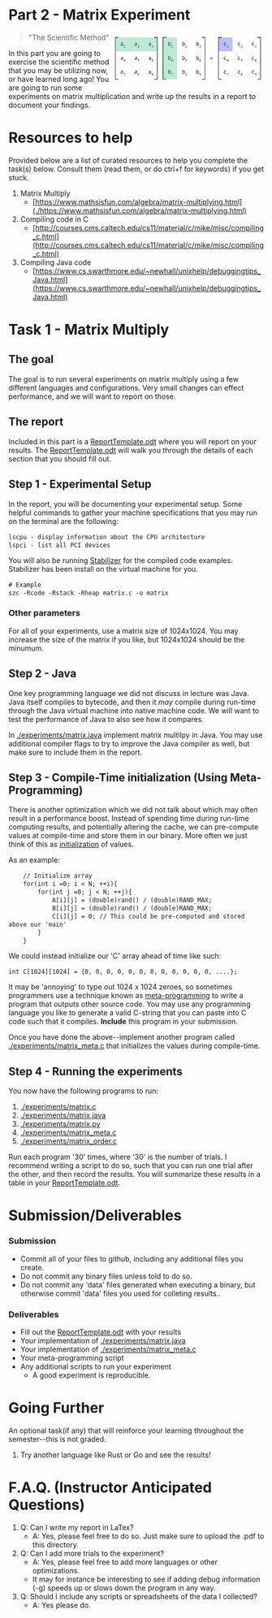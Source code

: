 # Part 2 - Matrix Experiment

<img align="right" width="300px" src="./media/header.png">

> "The Scientific Method"

In this part you are going to exercise the scientific method that you may be utilizing now, or have learned long ago! You are going to run some experiments on matrix multiplication and write up the results in a report to document your findings. 

# Resources to help

Provided below are a list of curated resources to help you complete the task(s) below. Consult them (read them, or do ctrl+f for keywords) if you get stuck.

1. Matrix Multiply
	- [https://www.mathsisfun.com/algebra/matrix-multiplying.html](./https://www.mathsisfun.com/algebra/matrix-multiplying.html)
2. Compiling code in C
	- [http://courses.cms.caltech.edu/cs11/material/c/mike/misc/compiling_c.html](http://courses.cms.caltech.edu/cs11/material/c/mike/misc/compiling_c.html)
3. Compiling Java code
	- [https://www.cs.swarthmore.edu/~newhall/unixhelp/debuggingtips_Java.html](https://www.cs.swarthmore.edu/~newhall/unixhelp/debuggingtips_Java.html)

# Task 1 - Matrix Multiply

## The goal

The goal is to run several experiments on matrix multiply using a few different languages and configurations. Very small changes can effect performance, and we will want to report on those.

## The report

Included in this part is a [ReportTemplate.odt](./ReportTemplate.odt) where you will report on your results. The [ReportTemplate.odt](./ReportTemplate.odt) will walk you through the details of each section that you should fill out.

## Step 1 - Experimental Setup 

In the report, you will be documenting your experimental setup. Some helpful commands to gather your machine specifications that you may run on the terminal are the following:

```
lscpu - display information about the CPU architecture
lspci - list all PCI devices
```

You will also be running [Stabilizer](./https://github.com/ccurtsinger/stabilizer) for the compiled code examples. Stabilizer has been install on the virtual machine for you.

```
# Example
szc -Rcode -Rstack -Rheap matrix.c -o matrix
```

### Other parameters

For all of your experiments, use a matrix size of 1024x1024. You may increase the size of the matrix if you like, but 1024x1024 should be the minumum.

## Step 2 - Java

One key programming language we did not discuss in lecture was Java. Java itself compiles to bytecode, and then it *may* compile during run-time through the Java virtual machine into native machine code. We will want to test the performance of Java to also see how it compares.

In [./experiments/matrix.java](./experiments/matrix.java) implement matrix multilpy in Java. You may use additional compiler flags to try to improve the Java compiler as well, but make sure to include them in the report.

## Step 3 - Compile-Time initialization (Using Meta-Programming)

There is another optimization which we did not talk about which may often result in a performance boost. Instead of spending time during run-time computing results, and potentially altering the cache, we can pre-compute values at compile-time and store them in our binary. More often we just think of this as [initialization](https://webhome.phy.duke.edu/~rgb/General/c_book/c_book/chapter6/initialization.html) of values.

As an example:

```
    // Initialize array
    for(int i =0; i < N; ++i){
        for(int j =0; j < N; ++j){
            A[i][j] = (double)rand() / (double)RAND_MAX;
            B[i][j] = (double)rand() / (double)RAND_MAX;
            C[i][j] = 0; // This could be pre-computed and stored above our 'main'
        }
    }
```

We could instead initialize our 'C' array ahead of time like such:

```
int C[1024][1024] = {0, 0, 0, 0, 0, 0, 0, 0, 0, 0, 0, 0, ....};
```

It may be 'annoying' to type out 1024 x 1024 zeroes, so sometimes programmers use a technique known as [meta-programming](https://cs.lmu.edu/~ray/notes/metaprogramming/) to write a program that outputs other source code. You may use any programming language you like to generate a valid C-string that you can paste into C code such that it compiles. **Include** this program in your submission.

Once you have done the above--implement another program called [./experiments/matrix_meta.c](./experiments/matrix_meta.c) that initializes the values during compile-time.

## Step 4 - Running the experiments

You now have the following programs to run:

1. [./experiments/matrix.c](./experiments/matrix.c)	
2. [./experiments/matrix.java](./experiments/matrix.java)	
3. [./experiments/matrix.py](./experiments/matrix.py)	
4. [./experiments/matrix_meta.c](./experiments/matrix_meta.c)	
5. [./experiments/matrix_order.c](./experiments/matrix_order.c)

Run each program '30' times, where '30' is the number of trials. I recommend writing a script to do so, such that you can run one trial after the other, and then record the results. You will summarize these results in a table in your [ReportTemplate.odt](./ReportTemplate.odt).

# Submission/Deliverables

### Submission

- Commit all of your files to github, including any additional files you create.
- Do not commit any binary files unless told to do so.
- Do not commit any 'data' files generated when executing a binary, but otherwise commit 'data' files you used for colleting results..

### Deliverables

- Fill out the [ReportTemplate.odt](./ReportTemplate.odt) with your results
- Your implementation of [./experiments/matrix.java](./experiments/matrix.java)
- Your implementation of [./experiments/matrix_meta.c](./experiments/matrix_meta.c)
- Your meta-programming script
- Any additional scripts to run your experiment
	- A good experiment is reproducible.

# Going Further

An optional task(if any) that will reinforce your learning throughout the semester--this is not graded.

1. Try another language like Rust or Go and see the results!

# F.A.Q. (Instructor Anticipated Questions)

1. Q: Can I write my report in LaTex?
	- A: Yes, please feel free to do so. Just make sure to upload the .pdf to this directory.
2. Q: Can I add more trials to the experiment?
	- A: Yes, please feel free to add more languages or other optimizations.
	- It may for instance be interesting to see if adding debug information (-g) speeds up or slows down the program in any way.
3. Q: Should I include any scripts or spreadsheets of the data I collected?
	- A: Yes please do.
